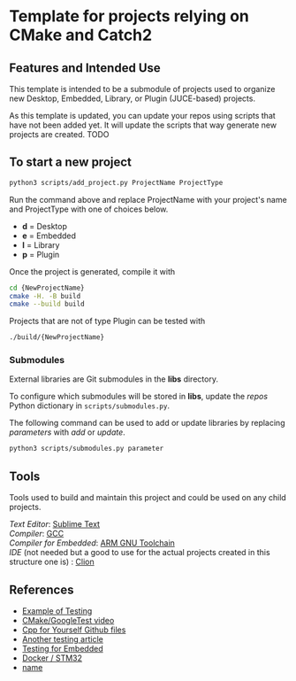 # Template for projects relying on CMake and Catch2

## Features and Intended Use

This template is intended to be a submodule of projects used to organize new Desktop, Embedded, Library, or Plugin (JUCE-based) projects.

As this template is updated, you can update your repos using scripts that have not been added yet. It will update the scripts that way generate new projects are created.  TODO


## To start a new project

```zsh
python3 scripts/add_project.py ProjectName ProjectType
```

Run the command above and replace ProjectName with your project's name and ProjectType with one of choices below.

- __d__ = Desktop  
- __e__ = Embedded  
- __l__ = Library  
- __p__ = Plugin  

Once the project is generated, compile it with

```zsh
cd {NewProjectName}
cmake -H. -B build 
cmake --build build
```

Projects that are not of type Plugin can be tested with

```zsh
./build/{NewProjectName}
```


### Submodules

External libraries are Git submodules in the __libs__ directory. 

To configure which submodules will be stored in __libs__, update the _repos_ Python dictionary in ```scripts/submodules.py```.

The following command can be used to add or update libraries by replacing _parameters_ with _add_ or _update_.

```zsh
python3 scripts/submodules.py parameter
```


## Tools

Tools used to build and maintain this project and could be used on any child projects.

_Text Editor_: [Sublime Text](https://www.sublimetext.com)  
_Compiler_: [GCC](https://gcc.gnu.org)  
_Compiler for Embedded_: [ARM GNU Toolchain](https://developer.arm.com/Tools%20and%20Software/GNU%20Toolchain)  
_IDE_ (not needed but a good to use for the actual projects created in this structure one is) : [Clion](https://www.jetbrains.com/clion/)   


## References

- [Example of Testing](https://github.com/cpp-for-yourself/lectures-and-homeworks/blob/main/lectures/googletest.md)
- [CMake/GoogleTest video](https://youtu.be/pxJoVRfpRPE?si=uQlkHhVwrA8shj2B)
- [Cpp for Yourself Github files](https://github.com/cpp-for-yourself/lectures-and-homeworks/)
- [Another testing article](https://interrupt.memfault.com/blog/unit-testing-basics)
- [Testing for Embedded](https://dev.blues.io/blog/embedded-c-unit-testing/)
- [Docker / STM32](https://www.beningo.com/using-docker-to-setup-an-stm32-build-environment/)
- [name](url)
